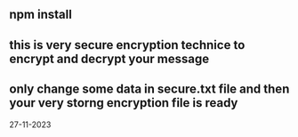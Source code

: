 ## npm install

## this is very secure encryption technice to encrypt and decrypt your message 

## only change some data in secure.txt file and then your very storng encryption file is ready 


27-11-2023